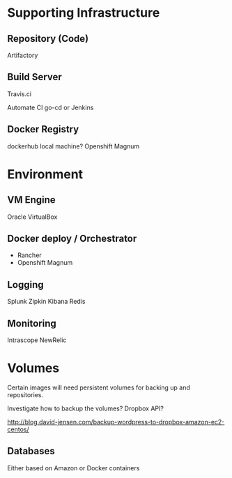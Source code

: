# Supporting Infrastructure

## Repository (Code)

Artifactory

## Build Server

Travis.ci

Automate CI go-cd or Jenkins

## Docker Registry

dockerhub local machine?
Openshift Magnum

# Environment

## VM Engine

Oracle VirtualBox

## Docker deploy / Orchestrator

 * Rancher
 * Openshift Magnum

## Logging

Splunk
Zipkin
Kibana
Redis

## Monitoring

Intrascope
NewRelic

# Volumes

Certain images will need persistent volumes for backing up and repositories.

Investigate how to backup the volumes?
Dropbox API?

http://blog.david-jensen.com/backup-wordpress-to-dropbox-amazon-ec2-centos/

## Databases

Either based on Amazon or Docker containers
